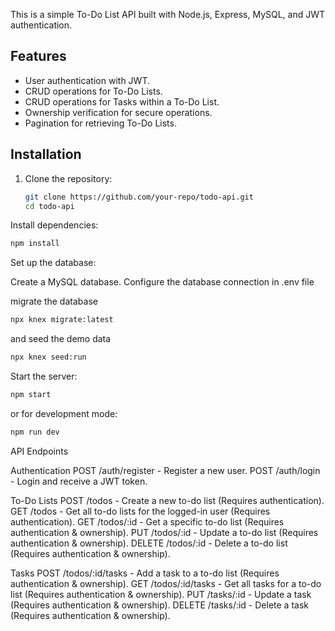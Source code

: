 This is a simple To-Do List API built with Node.js, Express, MySQL, and JWT authentication.

## Features
- User authentication with JWT.
- CRUD operations for To-Do Lists.
- CRUD operations for Tasks within a To-Do List.
- Ownership verification for secure operations.
- Pagination for retrieving To-Do Lists.

## Installation

1. Clone the repository:
   ```sh
   git clone https://github.com/your-repo/todo-api.git
   cd todo-api
Install dependencies:

```sh
npm install
```
Set up the database:

Create a MySQL database.
Configure the database connection in .env file

migrate the database

```sh
npx knex migrate:latest
```

and seed the demo data
```sh
npx knex seed:run
```
Start the server:

```sh
npm start
```
or for development mode:

```sh
npm run dev
```

API Endpoints

Authentication
POST /auth/register - Register a new user.
POST /auth/login - Login and receive a JWT token.

To-Do Lists
POST /todos - Create a new to-do list (Requires authentication).
GET /todos - Get all to-do lists for the logged-in user (Requires authentication).
GET /todos/:id - Get a specific to-do list (Requires authentication & ownership).
PUT /todos/:id - Update a to-do list (Requires authentication & ownership).
DELETE /todos/:id - Delete a to-do list (Requires authentication & ownership).

Tasks
POST /todos/:id/tasks - Add a task to a to-do list (Requires authentication & ownership).
GET /todos/:id/tasks - Get all tasks for a to-do list (Requires authentication & ownership).
PUT /tasks/:id - Update a task (Requires authentication & ownership).
DELETE /tasks/:id - Delete a task (Requires authentication & ownership).

